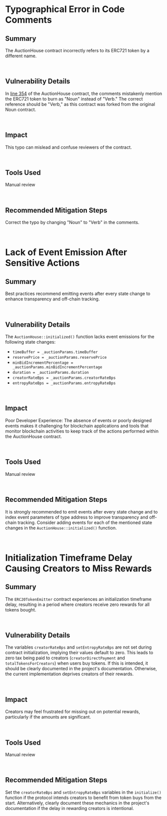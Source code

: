 # Typographical Error in Code Comments

## Summary

The AuctionHouse contract incorrectly refers to its ERC721 token by a different name.

&nbsp;

## Vulnerability Details

In [line 354](https://github.com/code-423n4/2023-12-revolutionprotocol/blob/d42cc62b873a1b2b44f57310f9d4bbfdd875e8d6/packages/revolution/src/AuctionHouse.sol#L354C33-L354C33) of the AuctionHouse contract, the comments mistakenly mention the ERC721 token to burn as "Noun" instead of "Verb." The correct reference should be "Verb," as this contract was forked from the original Noun contract.

&nbsp;

## Impact

This typo can mislead and confuse reviewers of the contract.

&nbsp;

## Tools Used

Manual review

&nbsp;

## Recommended Mitigation Steps

Correct the typo by changing "Noun" to "Verb" in the comments.


&nbsp;
&nbsp;
&nbsp;
# Lack of Event Emission After Sensitive Actions

## Summary

Best practices recommend emitting events after every state change to enhance transparency and off-chain tracking.

&nbsp;

## Vulnerability Details

The `AuctionHouse::initialized()` function lacks event emissions for the following state changes:

- `timeBuffer = _auctionParams.timeBuffer`
- `reservePrice = _auctionParams.reservePrice`
- `minBidIncrementPercentage = _auctionParams.minBidIncrementPercentage`
- `duration = _auctionParams.duration`
- `creatorRateBps = _auctionParams.creatorRateBps`
- `entropyRateBps = _auctionParams.entropyRateBps`

&nbsp;

## Impact

Poor Developer Experience: The absence of events or poorly designed events makes it challenging for blockchain applications and tools that monitor blockchain activities to keep track of the actions performed within the AuctionHouse contract.

&nbsp;

## Tools Used

Manual review

&nbsp;

## Recommended Mitigation Steps

It is strongly recommended to emit events after every state change and to index event parameters of type address to improve transparency and off-chain tracking. Consider adding events for each of the mentioned state changes in the `AuctionHouse::initialized()` function.

&nbsp;
&nbsp;
&nbsp;
# Initialization Timeframe Delay Causing Creators to Miss Rewards

## Summary

The `ERC20TokenEmitter` contract experiences an initialization timeframe delay, resulting in a period where creators receive zero rewards for all tokens bought.

&nbsp;

## Vulnerability Details

The variables `creatorRateBps` and `setEntropyRateBps` are not set during contract initialization, implying their values default to zero. This leads to zero tax being paid to creators (`creatorDirectPayment` and `totalTokensForCreators`) when users buy tokens. If this is intended, it should be clearly documented in the project's documentation. Otherwise, the current implementation deprives creators of their rewards.

&nbsp;

## Impact

Creators may feel frustrated for missing out on potential rewards, particularly if the amounts are significant.

&nbsp;

## Tools Used

Manual review

&nbsp;

## Recommended Mitigation Steps

Set the `creatorRateBps` and `setEntropyRateBps` variables in the `initialize()` function if the protocol intends creators to benefit from token buys from the start. Alternatively, clearly document these mechanics in the project's documentation if the delay in rewarding creators is intentional.
